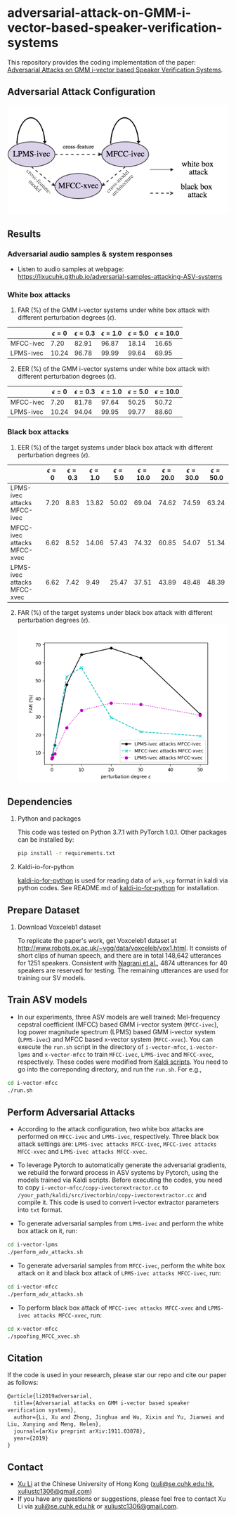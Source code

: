 # adversarial-attack-on-GMM-i-vector-based-speaker-verification-systems
This repository provides the coding implementation of the paper:
[Adversarial Attacks on GMM i-vector based Speaker Verification Systems](https://arxiv.org/abs/1911.03078).

## Adversarial Attack Configuration
![](./results-figures/adv-attack-config.png)

## Results

### Adversarial audio samples & system responses

- Listen to audio samples at webpage: https://lixucuhk.github.io/adversarial-samples-attacking-ASV-systems


### White box attacks

1. FAR (%) of the GMM i-vector systems under white box attack with different perturbation degrees ($\epsilon$).

|           | $\epsilon=0$ | $\epsilon=0.3$ | $\epsilon=1.0$ | $\epsilon=5.0$ | $\epsilon=10.0$ |
| --------- | ------------ | -------------- | -------------- | -------------- | --------------- |
| MFCC-ivec |     7.20     |      82.91     |      96.87     |      18.14     |      16.65      |
| LPMS-ivec |    10.24     |      96.78     |      99.99     |      99.64     |      69.95      |

2. EER (%) of the GMM i-vector systems under white box attack with different perturbation degrees ($\epsilon$).

|           | $\epsilon=0$ | $\epsilon=0.3$ | $\epsilon=1.0$ | $\epsilon=5.0$ | $\epsilon=10.0$ |
| --------- | ------------ | -------------- | -------------- | -------------- | --------------- |
| MFCC-ivec |     7.20     |      81.78     |      97.64     |      50.25     |      50.72      |
| LPMS-ivec |    10.24     |      94.04     |      99.95     |      99.77     |      88.60      |

### Black box attacks

1. EER (%) of the target systems under black box attack with different perturbation degrees ($\epsilon$).

|                             | $\epsilon=0$ | $\epsilon=0.3$ | $\epsilon=1.0$ | $\epsilon=5.0$ | $\epsilon=10.0$ | $\epsilon=20.0$ | $\epsilon=30.0$ | $\epsilon=50.0$ |
| --------------------------- | ------------ | -------------- | -------------- | -------------- | --------------- | --------------- | --------------- | --------------- |
| LPMS-ivec attacks MFCC-ivec |     7.20     |       8.83     |      13.82     |      50.02     |      69.04      |      74.62      |      74.59     |      63.24      |
| MFCC-ivec attacks MFCC-xvec |     6.62     |       8.52     |      14.06     |      57.43     |      74.32      |      60.85      |      54.07     |      51.34      |
| LPMS-ivec attacks MFCC-xvec |     6.62     |       7.42     |       9.49     |      25.47     |      37.51      |      43.89      |      48.48     |      48.39      |

2. FAR (%) of the target systems under black box attack with different perturbation degrees ($\epsilon$).
![](./results-figures/black_box_far.png)

## Dependencies

1. Python and packages

    This code was tested on Python 3.7.1 with PyTorch 1.0.1.
    Other packages can be installed by:

    ```bash
    pip install -r requirements.txt
    ```

2. Kaldi-io-for-python

    [kaldi-io-for-python](https://github.com/vesis84/kaldi-io-for-python) is used for reading data of `ark,scp` format in kaldi via python codes.
    See README.md of [kaldi-io-for-python](https://github.com/vesis84/kaldi-io-for-python/blob/master/README.md) for installation.

## Prepare Dataset

1. Download Voxceleb1 dataset

    To replicate the paper's work, get Voxceleb1 dataset at http://www.robots.ox.ac.uk/~vgg/data/voxceleb/vox1.html.
    It consists of short clips of human speech, and there are in total 148,642 utterances for 1251 speakers. Consistent with [Nagrani et al.](https://arxiv.org/abs/1706.08612), 4874 utterances for 40 speakers are reserved for testing. The remaining utterances are used for training our SV models.


## Train ASV models
- In our experiments, three ASV models are well trained: Mel-frequency cepstral coefficient (MFCC) based GMM i-vector system (`MFCC-ivec`), log power magnitude spectrum (LPMS) based GMM i-vector system (`LPMS-ivec`) and MFCC based x-vector system (`MFCC-xvec`). You can execute the `run.sh` script in the directory of `i-vector-mfcc`, `i-vector-lpms` and `x-vector-mfcc` to train `MFCC-ivec`, `LPMS-ivec` and `MFCC-xvec`, respectively. These codes were modified from [Kaldi scripts](https://github.com/kaldi-asr/kaldi/tree/master/egs/voxceleb). You need to go into the correponding directory, and run the `run.sh`. For e.g.,
```bash
cd i-vector-mfcc
./run.sh
```

## Perform Adversarial Attacks
- According to the attack configuration, two white box attacks are performed on `MFCC-ivec` and `LPMS-ivec`, respectively. Three black box attack settings are: `LPMS-ivec attacks MFCC-ivec`, `MFCC-ivec attacks MFCC-xvec` and `LPMS-ivec attacks MFCC-xvec`.


- To leverage Pytorch to automatically generate the adversarial gradients, we rebuild the forward process in ASV systems by Pytorch, using the models trained via Kaldi scripts. Before executing the codes, you need to copy `i-vector-mfcc/copy-ivectorextractor.cc` to `
/your_path/kaldi/src/ivectorbin/copy-ivectorextractor.cc` and compile it. This code is used to convert i-vector extractor parameters into `txt` format.


- To generate adversarial samples from `LPMS-ivec` and perform the white box attack on it, run:
```bash
cd i-vector-lpms
./perform_adv_attacks.sh
```

- To generate adversarial samples from `MFCC-ivec`, perform the white box attack on it and black box attack of `LPMS-ivec attacks MFCC-ivec`, run:
```bash
cd i-vector-mfcc
./perform_adv_attacks.sh
```

- To perform black box attack of `MFCC-ivec attacks MFCC-xvec` and `LPMS-ivec attacks MFCC-xvec`, run:
```bash
cd x-vector-mfcc
./spoofing_MFCC_xvec.sh
```

## Citation
If the code is used in your research, please star our repo and cite our paper as follows:
```
@article{li2019adversarial,
  title={Adversarial attacks on GMM i-vector based speaker verification systems},
  author={Li, Xu and Zhong, Jinghua and Wu, Xixin and Yu, Jianwei and Liu, Xunying and Meng, Helen},
  journal={arXiv preprint arXiv:1911.03078},
  year={2019}
}
```

## Contact

- [Xu Li](https://lixucuhk.github.io/) at the Chinese University of Hong Kong (xuli@se.cuhk.edu.hk, xuliustc1306@gmail.com)
- If you have any questions or suggestions, please feel free to contact Xu Li via xuli@se.cuhk.edu.hk or xuliustc1306@gmail.com.

<!-- ## License

Apache License 2.0

This repository contains codes adapted/copied from the followings:
- [utils/adabound.py](./utils/adabound.py) from https://github.com/Luolc/AdaBound (Apache License 2.0)
- [utils/audio.py](./utils/audio.py) from https://github.com/keithito/tacotron (MIT License)
- [utils/hparams.py](./utils/hparams.py) from https://github.com/HarryVolek/PyTorch_Speaker_Verification (No License specified)
- [utils/normalize-resample.sh](./utils/normalize-resample.sh.) from https://unix.stackexchange.com/a/216475 -->
